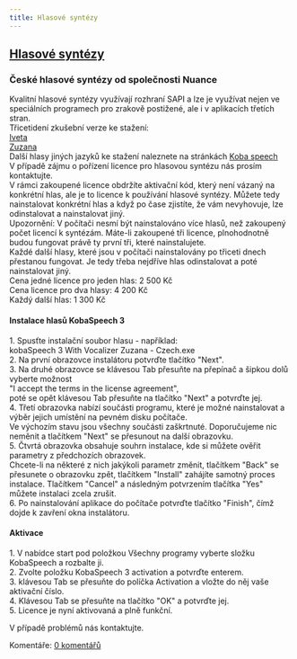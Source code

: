 ```yaml
---
title: Hlasové syntézy
---
```

## [Hlasové syntézy](clanky.php?id=40)

### České hlasové syntézy od společnosti Nuance

  
Kvalitní hlasové syntézy využívají rozhraní SAPI a lze je využívat nejen ve speciálních programech pro zrakově postižené, ale i v aplikacích třetích stran.  
Třicetidení zkušební verze ke stažení:  
[Iveta](http://www.kobaspeech.com/en/component/weblinks/weblink/8-kobaspeech-3/94-kobaspeech-3-with-vocalizer-iveta-czech?Itemid=101&task=weblink.go)  
[Zuzana](http://www.kobaspeech.com/en/component/weblinks/weblink/8-kobaspeech-3/95-kobaspeech-3-with-vocalizer-zuzana-czech?Itemid=101&task=weblink.go)  
Další hlasy jiných jazyků ke stažení naleznete na stránkách [Koba speech](http://www.kobaspeech.com/en/download-voices)  
V případě zájmu o pořízení licence pro hlasovou syntézu nás prosím kontaktujte.  
V rámci zakoupené licence obdržíte aktivační kód, který není vázaný na konkrétní hlas, ale je to licence k používání hlasové syntézy. Můžete tedy nainstalovat konkrétní hlas a když po čase zjistíte, že vám nevyhovuje, lze odinstalovat a nainstalovat jiný.  
Upozornění: V počítači nesmí být nainstalováno více hlasů, než zakoupený počet licencí k syntézám. Máte-li zakoupené tři licence, plnohodnotně budou fungovat právě ty první tři, které nainstalujete.  
Každé další hlasy, které jsou v počítači nainstalovány po třiceti dnech přestanou fungovat. Je tedy třeba nejdříve hlas odinstalovat a poté nainstalovat jiný.  
Cena jedné licence pro jeden hlas: 2 500 Kč  
Cena licence pro dva hlasy: 4 200 Kč  
Každý další hlas: 1 300 Kč  
  

#### Instalace hlasů KobaSpeech 3

  
1\. Spusťte instalační soubor hlasu - například:  
kobaSpeech 3 With Vocalizer Zuzana - Czech.exe  
2\. Na první obrazovce instalátoru potvrďte tlačítko "Next".  
3\. Na druhé obrazovce se klávesou Tab přesuňte na přepínač a šipkou dolů vyberte možnost  
"I accept the terms in the license agreement",  
poté se opět klávesou Tab přesuňte na tlačítko "Next" a potvrďte jej.  
4\. Třetí obrazovka nabízí součásti programu, které je možné nainstalovat a výběr jejich umístění na pevném disku počítače.  
Ve výchozím stavu jsou všechny součásti zaškrtnuté. Doporučujeme nic neměnit a tlačítkem "Next" se přesunout na další obrazovku.  
5\. Čtvrtá obrazovka obsahuje souhrn instalace, kde si můžete ověřit parametry z předchozích obrazovek.  
Chcete-li na některé z nich jakýkoli parametr změnit, tlačítkem "Back" se přesunete o obrazovku zpět, tlačítkem "Install" zahájíte samotný proces instalace. Tlačítkem "Cancel" a následným potvrzením tlačítka "Yes" můžete instalaci zcela zrušit.  
6\. Po nainstalování aplikace do počítače potvrďte tlačítko "Finish", čímž dojde k zavření okna instalátoru.  

#### Aktivace

  
1\. V nabídce start pod položkou Všechny programy vyberte složku KobaSpeech a rozbalte ji.  
2\. Zvolte položku KobaSpeech 3 activation a potvrďte enterem.  
3\. klávesou Tab se přesuňte do políčka Activation a vložte do něj vaše aktivační číslo.  
4\. Klávesou Tab se přesuňte na tlačítko "OK" a potvrďte jej.  
5\. Licence je nyní aktivovaná a plně funkční.  
  
V případě problémů nás kontaktujte.

  

Komentáře: [0 komentářů](komentare.php?typ2=1&id=40)